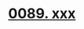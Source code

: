 # [0089. xxx](https://github.com/Tdahuyou/TNotes.react/tree/main/notes/0089.%20xxx)

<!-- region:toc -->

<!-- endregion:toc -->
